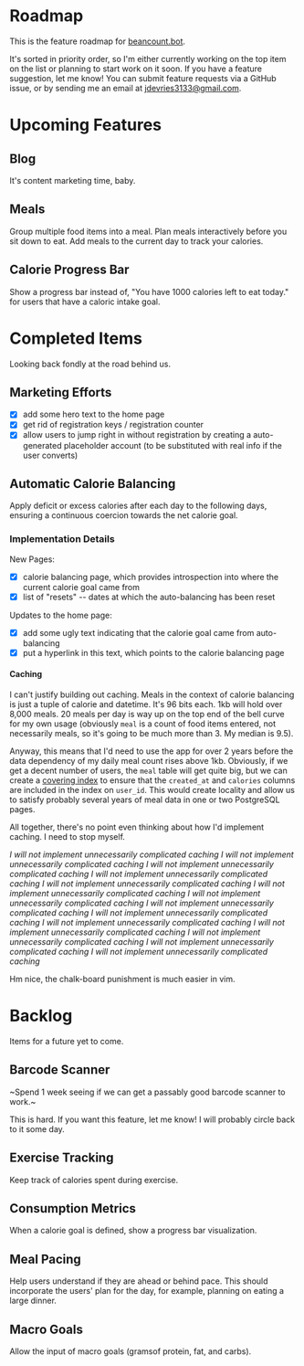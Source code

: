 # Roadmap

This is the feature roadmap for [beancount.bot](https://beancount.bot).

It's sorted in priority order, so I'm either currently working on the top item
on the list or planning to start work on it soon. If you have a feature
suggestion, let me know! You can submit feature requests via a GitHub issue, or
by sending me an email at
<a href="mailto:jdevries3133@gmail.com">jdevries3133@gmail.com</a>.

# Upcoming Features

## Blog

It's content marketing time, baby.

## Meals

Group multiple food items into a meal. Plan meals interactively before you sit
down to eat. Add meals to the current day to track your calories.

## Calorie Progress Bar

Show a progress bar instead of, "You have 1000 calories left to eat today." for
users that have a caloric intake goal.

# Completed Items

Looking back fondly at the road behind us.

## Marketing Efforts

- [x] add some hero text to the home page
- [x] get rid of registration keys / registration counter
- [x] allow users to jump right in without registration by creating a
      auto-generated placeholder account (to be substituted with real info
      if the user converts)

## Automatic Calorie Balancing

Apply deficit or excess calories after each day to the following days, ensuring
a continuous coercion towards the net calorie goal.

### Implementation Details

New Pages:

- [x] calorie balancing page, which provides introspection into where the current
  calorie goal came from
- [x] list of "resets" -- dates at which the auto-balancing has been reset

Updates to the home page:

- [x] add some ugly text indicating that the calorie goal came from auto-balancing
- [x] put a hyperlink in this text, which points to the calorie balancing page

#### Caching

I can't justify building out caching. Meals in the context of calorie balancing
is just a tuple of calorie and datetime. It's 96 bits each. 1kb will hold over
8,000 meals. 20 meals per day is way up on the top end of the bell curve for my
own usage (obviously `meal` is a count of food items entered, not necessarily
meals, so it's going to be much more than 3. My median is 9.5).

Anyway, this means that I'd need to use the app for over 2 years before the data
dependency of my daily meal count rises above 1kb. Obviously, if we get a decent
number of users, the `meal` table will get quite big, but we can create a
[covering
index](https://www.postgresql.org/docs/current/indexes-index-only-scans.html) to
ensure that the `created_at` and `calories` columns are included in the
index on `user_id`. This would create locality and allow us to satisfy probably
several years of meal data in one or two PostgreSQL pages.

All together, there's no point even thinking about how I'd implement caching. I
need to stop myself.

_I will not implement unnecessarily complicated caching_
_I will not implement unnecessarily complicated caching_
_I will not implement unnecessarily complicated caching_
_I will not implement unnecessarily complicated caching_
_I will not implement unnecessarily complicated caching_
_I will not implement unnecessarily complicated caching_
_I will not implement unnecessarily complicated caching_
_I will not implement unnecessarily complicated caching_
_I will not implement unnecessarily complicated caching_
_I will not implement unnecessarily complicated caching_
_I will not implement unnecessarily complicated caching_
_I will not implement unnecessarily complicated caching_
_I will not implement unnecessarily complicated caching_
_I will not implement unnecessarily complicated caching_

Hm nice, the chalk-board punishment is much easier in vim.

# Backlog

Items for a future yet to come.

## Barcode Scanner

~Spend 1 week seeing if we can get a passably good barcode scanner to work.~

This is hard. If you want this feature, let me know! I will probably circle back
to it some day.

## Exercise Tracking

Keep track of calories spent during exercise.

## Consumption Metrics

When a calorie goal is defined, show a progress bar visualization.

## Meal Pacing

Help users understand if they are ahead or behind pace. This should incorporate
the users' plan for the day, for example, planning on eating a large dinner.

## Macro Goals

Allow the input of macro goals (gramsof protein, fat, and carbs).
